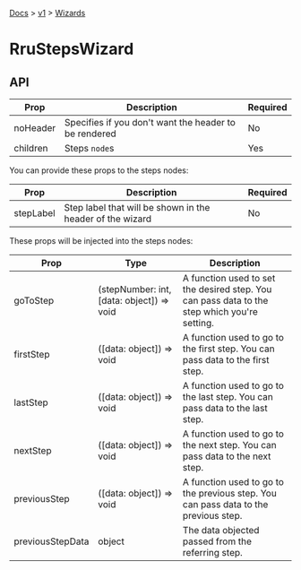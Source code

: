 [Docs](/) > [v1](/docs/v1/get-started) > [Wizards](/docs/v1/components/RruStepsWizard)


# RruStepsWizard

## API

| Prop | Description | Required |
|-|-|-|
| noHeader | Specifies if you don't want the header to be rendered | No |
| children | Steps `node`s | Yes |

You can provide these props to the steps nodes:

| Prop | Description | Required |
|-|-|-|
| stepLabel | Step label that will be shown in the header of the wizard | No |


These props will be injected into the steps nodes:

| Prop | Type | Description |
|-|-|-|
| goToStep | (stepNumber: int, [data: object]) => void | A function used to set the desired step. You can pass data to the step which you're setting. |
| firstStep | ([data: object]) => void | A function used to go to the first step. You can pass data to the first step. |
| lastStep | ([data: object]) => void | A function used to go to the last step. You can pass data to the last step. |
| nextStep | ([data: object]) => void | A function used to go to the next step. You can pass data to the next step. |
| previousStep | ([data: object]) => void | A function used to go to the previous step. You can pass data to the previous step. |
| previousStepData | object | The data objected passed from the referring step. |

